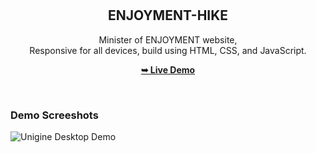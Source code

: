 <div align="center">

  <br />
  <br />

  <h2 align="center">ENJOYMENT-HIKE</h2>

  Minister of ENJOYMENT website, <br />Responsive for all devices, build using HTML, CSS, and JavaScript.

  <a href="https://n264-hub.github.io/pepsi-mautamu/"><strong>➥ Live Demo</strong></a>

</div>

<br />

### Demo Screeshots

![Unigine Desktop Demo](./readme-images/desktop.png "Desktop Demo")
